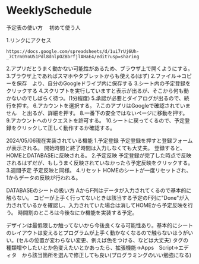 # WeeklySchedule

予定表の使い方　
初めて使う人

1.リンクにアクセス

	https://docs.google.com/spreadsheets/d/1ui7rUj6Uh-_7Ctrn0YoU51Pdl8dnlpOZBbrfjlAHaE4/edit?usp=sharing

2.アプリだとうまく動かない可能性があるため、ブラウザ上で開くようにする。
3.ブラウザ上であればスマホやタブレットからも使える(はず)
2.ファイル→コピーを保存　より、自分のGoogleドライブ内に保存する
3.シート内の予定登録をクリックする
4.スクリプトを実行していますと表示が出るが、そこから何も動かないのでしばらく待つ。(1分程度)
5.承認が必要とダイアログが出るので、続行を押す。
6.アカウントを選択する。
7.このアプリはGoogleで確認されていません　と出るが、詳細を押す。
8.一番下の安全ではないページに移動を押す。
9.アカウントへのリクエストを許可する。
10.シートに戻ってくるので、予定登録をクリックして正しく動作するか確認する。


2024/05/06現在実装されている機能
1.予定登録
	予定登録を押すと登録フォームが表示される。
	開始時間と終了時間は入力しなくても大丈夫。
	登録すると、HOMEとDATABASEに反映される。
2.予定反映
	予定登録が完了した時点で反映されるはずだが、もしうまく反映されていなかったら予定反映をクリックする。
3.週間予定
	予定反映と同様。
4.リセット
	HOMEのシートが一度リセットされ、1からデータの反映が行われる。

DATABASEのシートの扱い方
AからF列はデータが入力されてくるので基本的に触らない。
コピーが上手く行ってないときは該当する予定のF列に"Done"が入力されているかを確認し、入力されていた場合は消してHOMEから予定反映を行う。
時間割のところは今後なにか機能を実装する予定。

デザインは最低限しか触ってないから今後良くなる可能性あり。基本的にシートのレイアウトは変えるとプログラムが上手く動かなくなるので触らないほうがいい。(セルの位置が変わらない変更、例えば色をつける、などは大丈夫)
タグの種類増やしたいとか色変えたいとかあったら、拡張機能→Apps　Script→エディタ　から該当箇所を選んで修正しても良い(プログラミングのいい勉強になる)
